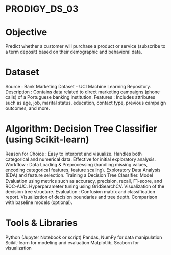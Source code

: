# PRODIGY_DS_03
# Objective
Predict whether a customer will purchase a product or service (subscribe to a term deposit) based on their demographic and behavioral data.
# Dataset 
Source : Bank Marketing Dataset - UCI Machine Learning Repository.
Description : Contains data related to direct marketing campaigns (phone calls) of a Portuguese banking institution.
Features : Includes attributes such as age, job, marital status, education, contact type, previous campaign outcomes, and more.
# Algorithm: Decision Tree Classifier (using Scikit-learn)
Reason for Choice :
Easy to interpret and visualize.
Handles both categorical and numerical data.
Effective for initial exploratory analysis.
 Workflow :
Data Loading & Preprocessing (handling missing values, encoding categorical features, feature scaling).
Exploratory Data Analysis (EDA) and feature selection.
Training a Decision Tree Classifier.
Model Evaluation using metrics such as accuracy, precision, recall, F1-score, and ROC-AUC.
Hyperparameter tuning using GridSearchCV.
Visualization of the decision tree structure.
Evaluation :
Confusion matrix and classification report.
Visualization of decision boundaries and tree depth.
Comparison with baseline models (optional).
# Tools & Libraries
Python (Jupyter Notebook or script)
Pandas, NumPy for data manipulation
Scikit-learn for modeling and evaluation
Matplotlib, Seaborn for visualization
